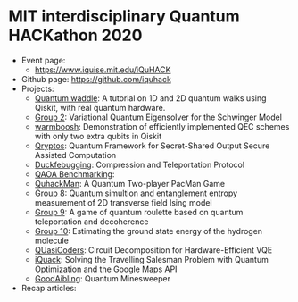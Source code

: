# MIT interdisciplinary Quantum HACKathon 2020

- Event page:
  - https://www.iquise.mit.edu/iQuHACK
- Github page: https://github.com/iquhack
- Projects:
  - [Quantum waddle](https://github.com/iQuHACK/Quantum-waddle): A tutorial on 1D and 2D quantum walks using Qiskit, with real quantum hardware.
  - [Group 2](https://github.com/iQuHACK/2020_group2): Variational Quantum Eigensolver for the Schwinger Model
  - [warmboosh](https://github.com/iQuHACK/warmboosh): Demonstration of efficiently implemented QEC schemes with only two extra qubits in Qiskit
  - [Qryptos](https://github.com/iQuHACK/Qryptos): Quantum Framework for Secret-Shared Output Secure Assisted Computation
  - [Duckfebugging](https://github.com/iQuHACK/Duckfebugging): Compression and Teleportation Protocol
  - [QAOA Benchmarking](https://github.com/iQuHACK/QAOA-Benchmarking): 
  - [QuhackMan](https://github.com/iQuHACK/QuhacMan): A Quantum Two-player PacMan Game
  - [Group 8](https://github.com/iQuHACK/2020_group8): Quantum simultion and entanglement entropy measurement of 2D transverse field Ising model
  - [Group 9](https://github.com/iQuHACK/2020_group9): A game of quantum roulette based on quantum teleportation and decoherence
  - [Group 10](https://github.com/iQuHACK/2020_group10): Estimating the ground state energy of the hydrogen molecule
  - [QUasiCoders](https://github.com/iQuHACK/QUasiCoders): Circuit Decomposition for Hardware-Efficient VQE
  - [iQuack](https://github.com/iQuHACK/iQuack): Solving the Travelling Salesman Problem with Quantum Optimization and the Google Maps API
  - [GoodAibling](https://github.com/iQuHACK/GoodAibling): Quantum Minesweeper
- Recap articles:
  
